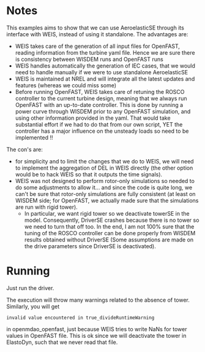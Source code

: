 
# Notes

This examples aims to show that we can use AeroelasticSE through its interface with WEIS, instead of using it standalone.
The advantages are:
- WEIS takes care of the generation of all input files for OpenFAST, reading information from the turbine yaml file. Hence we are sure there is consistency between WISDEM runs and OpenFAST runs
- WEIS handles automatically the generation of IEC cases, that we would need to handle manually if we were to use standalone AeroelasticSE
- WEIS is maintained at NREL and will integrate all the latest updates and features (whereas we could miss some)
- Before running OpenFAST, WEIS takes care of retuning the ROSCO controller to the current turbine design, meaning that we always run OpenFAST with an up-to-date controller. This is done by running a power curve through WISDEM prior to any OpenFAST simulation, and using other information provided in the yaml. That would take substantial effort if we had to do that from our own script, YET the controller has a major influence on the unsteady loads so need to be implemented !!
  
The con's are:
- for simplicity and to limit the changes that we do to WEIS, we will need to implement the aggregation of DEL in WEIS directly (the other option would be to hack WEIS so that it outputs the time signals).
- WEIS was not designed to perform rotor-only simulations so needed to do some adjustments to allow it... and since the code is quite long, we can't be sure that rotor-only simulations are fully consistent (at least on WISDEM side; for OpenFAST, we actually made sure that the simulations are run with rigid tower).
  - In particular, we want rigid tower so we deactivate towerSE in the model. Consequently, DriverSE crashes because there is no tower so we need to turn that off too. In the end, I am not 100% sure that the tuning of the ROSCO controller can be done properly from WISDEM results obtained without DriverSE (Some assumptions are made on the drive parameters since DriverSE is deactivated).


# Running

Just run the driver.

The execution will throw many warnings related to the absence of tower.
Similarly, you will get
```
invalid value encountered in true_divideRuntimeWarning
```
in openmdao_openfast, just because WEIS tries to write NaNs for tower values in OpenFAST file. This is ok since we will deactivate the tower in ElastoDyn, such that we never read that file.